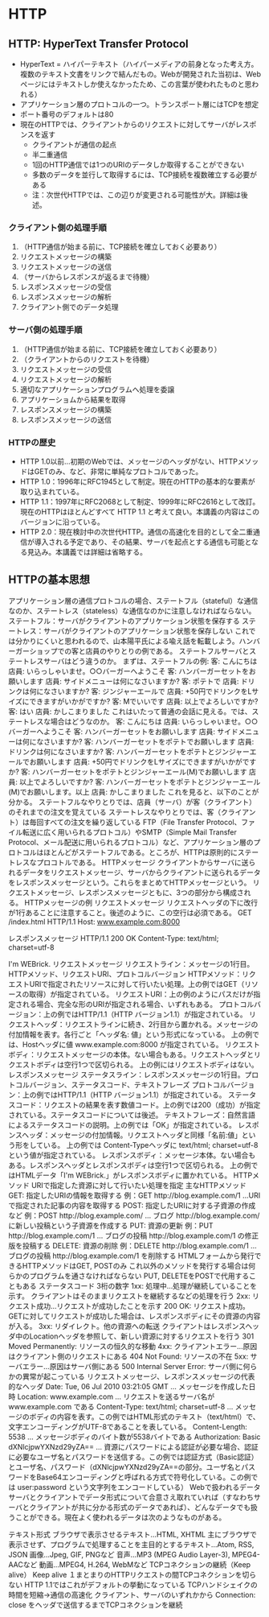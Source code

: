 # HTTP

## HTTP: HyperText Transfer Protocol
- HyperText = ハイパーテキスト（ハイパーメディアの前身となった考え方。複数のテキスト文書をリンクで結んだもの。Webが開発された当初は、Webページにはテキストしか使えなかったため、この言葉が使われたものと思われる）
- アプリケーション層のプロトコルの一つ。トランスポート層にはTCPを想定
- ポート番号のデフォルトは80
- 現在のHTTPでは、クライアントからのリクエストに対してサーバがレスポンスを返す
  - クライアントが通信の起点
  - 半二重通信
  - 1回のHTTP通信では1つのURIのデータしか取得することができない
  - 多数のデータを並行して取得するには、TCP接続を複数確立する必要がある
  - 注：次世代HTTPでは、この辺りが変更される可能性が大。詳細は後述。

### クライアント側の処理手順
1. （HTTP通信が始まる前に、TCP接続を確立しておく必要あり）
2. リクエストメッセージの構築
3. リクエストメッセージの送信
4. （サーバからレスポンスが返るまで待機）
5. レスポンスメッセージの受信
6. レスポンスメッセージの解析
7. クライアント側でのデータ処理
### サーバ側の処理手順
1. （HTTP通信が始まる前に、TCP接続を確立しておく必要あり）
2. （クライアントからのリクエストを待機）
3. リクエストメッセージの受信
4. リクエストメッセージの解析
5. 適切なアプリケーションプログラムへ処理を委譲
6. アプリケーショムから結果を取得
7. レスポンスメッセージの構築
8. レスポンスメッセージの送信
### HTTPの歴史
- HTTP 1.0以前…初期のWebでは、メッセージのヘッダがない、HTTPメソッドはGETのみ、など、非常に単純なプロトコルであった。
- HTTP 1.0：1996年にRFC1945として制定。現在のHTTPの基本的な要素が取り込まれている。
- HTTP 1.1：1997年にRFC2068として制定、1999年にRFC2616として改訂。現在のHTTPはほとんどすべて HTTP 1.1 と考えて良い。本講義の内容はこのバージョンに沿っている。
- HTTP 2.0：現在検討中の次世代HTTP。通信の高速化を目的として全二重通信が導入される予定であり、その結果、サーバを起点とする通信も可能となる見込み。本講義では詳細は省略する。
## HTTPの基本思想
アプリケーション層の通信プロトコルの場合、ステートフル（stateful）な通信なのか、ステートレス（stateless）な通信なのかに注意しなければならない。
ステートフル：サーバがクライアントのアプリケーション状態を保存する
ステートレス：サーバがクライアントのアプリケーション状態を保存しない
これでは分かりにくいと思われるので、山本陽平氏による喩え話を転載しよう。ハンバーガーショップでの客と店員のやりとりの例である。
ステートフルサーバとステートレスサーバはどう違うのか。
まずは、ステートフルの例:
客: こんにちは
店員: いらっしゃいませ。○○バーガーへようこそ
客: ハンバーガーセットをお願いします
店員: サイドメニューは何になさいますか?
客: ポテトで
店員: ドリンクは何になさいますか?
客: ジンジャーエールで
店員: +50円でドリンクをLサイズにできますがいかがですか?
客: Mでいいです
店員: 以上でよろしいですか?
客: はい
店員: かしこまりました
これはいたって普通の会話に見える。では、ステートレスな場合はどうなのか。
客: こんにちは
店員: いらっしゃいませ。○○バーガーへようこそ
客: ハンバーガーセットをお願いします
店員: サイドメニューは何になさいますか?
客: ハンバーガーセットをポテトでお願いします
店員: ドリンクは何になさいますか?
客: ハンバーガーセットをポテトとジンジャーエールでお願いします
店員: +50円でドリンクをLサイズにできますがいかがですか?
客: ハンバーガーセットをポテトとジンジャーエール(M)でお願いします
店員: 以上でよろしいですか?
客: ハンバーガーセットをポテトとジンジャーエール(M)でお願いします。以上
店員: かしこまりました
これを見ると、以下のことが分かる。
ステートフルなやりとりでは、店員（サーバ）が客（クライアント）のそれまでの注文を覚えている
ステートレスなやりとりでは、客（クライアント）は毎回すべての注文を繰り返している
FTP（File Transfer Protocol、ファイル転送に広く用いられるプロトコル）やSMTP（Simple Mail Transfer Protocol、メール配送に用いられるプロトコル）など、アプリケーション層のプロトコルはほとんどがステートフルである。ところが、HTTPは原則的にステートレスなプロコトルである。
HTTPメッセージ
クライアントからサーバに送られるデータをリクエストメッセージ、サーバからクライアントに送られるデータをレスポンスメッセージという。これらをまとめてHTTPメッセージという。
リクエストメッセージ、レスポンスメッセージともに、3つの部分から構成される。
HTTPメッセージの例
リクエストメッセージ
リクエストヘッダの下に改行が1行あることに注意すること。後述のように、この空行は必須である。
GET /index.html HTTP/1.1
Host: www.example.com:8000
	
レスポンスメッセージ
HTTP/1.1 200 OK 
Content-Type: text/html; charset=utf-8

<html><body>I'm WEBrick.</body></html>
リクエストメッセージ
リクエストライン：メッセージの1行目。HTTPメソッド、リクエストURI、プロトコルバージョン
HTTPメソッド：リクエストURIで指定されたリソースに対して行いたい処理。上の例ではGET（リソースの取得）が指定されている。
リクエストURI：上の例のようにパスだけが指定される場合、完全な形のURIが指定される場合、いずれもある。
プロトコルバージョン：上の例ではHTTP/1.1（HTTP バージョン1.1）が指定されている。
リクエストヘッダ：リクエストラインに続き、2行目から置かれる。メッセージの付加情報を表す。各行ごと「ヘッダ名: 値」という形式になっている。
上の例では、Hostヘッダに値 www.example.com:8000 が指定されている。
リクエストボディ：リクエストメッセージの本体。ない場合もある。リクエストヘッダとリクエストボディは空行1つで区切られる。
上の例にはリクエストボディはない。
レスポンスメッセージ
ステータスライン：レスポンスメッセージの1行目。プロトコルバージョン、ステータスコード、テキストフレーズ
プロトコルバージョン：上の例ではHTTP/1.1（HTTP バージョン1.1）が指定されている。
ステータスコード：リクエストの結果を表す数値コード。上の例では200（成功）が指定されている。ステータスコードについては後述。
テキストフレーズ：自然言語によるステータスコードの説明。上の例では「OK」が指定されている。
レスポンスヘッダ：メッセージの付加情報。リクエストヘッダと同様「名前:値」という形をしている。
上の例では Content-Typeヘッダに text/html; charset=utf-8 という値が指定されている。
レスポンスボディ：メッセージ本体。ない場合もある。レスポンスヘッダとレスポンスボディは空行1つで区切られる。
上の例ではHTMLデータ「<html><body>I'm WEBrick.</body></html>」がレスポンスボディに置かれている。
HTTPメソッド
URIで指定した資源に対して行いたい処理を指定
主なHTTPメソッド
GET: 指定したURIの情報を取得する
例：GET http://blog.example.com/1 …URIで指定された記事の内容を取得する
POST: 指定したURIに対する子資源の作成など
例：POST http://blog.example.com/ … ブログ http://blog.example.com/ に新しい投稿という子資源を作成する
PUT: 資源の更新
例：PUT http://blog.example.com/1 … ブログの投稿 http://blog.example.com/1 の修正版を投稿する
DELETE: 資源の削除
例：DELETE http://blog.example.com/1 …ブログの投稿 http://blog.example.com/1 を削除する
HTMLフォームから発行できるHTTPメソッドはGET, POSTのみ
これ以外のメソッドを発行する場合は何らかのプログラムを通さなければならない
PUT, DELETEをPOSTで代用することもある
ステータスコード
3桁の数字
1xx: 処理中…処理が継続していることを示す。
クライアントはそのままリクエストを継続するなどの処理を行う
2xx: リクエスト成功…リクエストが成功したことを示す
200 OK: リクエスト成功。GETに対してリクエストが成功した場合は、レスポンスボディにその資源の内容が入る。
3xx: リダイレクト。他の資源への転送
クライアントはレスポンスヘッダ中のLocationヘッダを参照して、新しい資源に対するリクエストを行う
301 Moved Permanently: リソースの恒久的な移動
4xx: クライアントエラー…原因はクライアント側のリクエストにある
404 Not Found: リソースの不在
5xx: サーバエラー…原因はサーバ側にある
500 Internal Server Error: サーバ側に何らかの異常が起こっている
リクエストメッセージ、レスポンスメッセージの代表的なヘッダ
Date: Tue, 06 Jul 2010 03:21:05 GMT … メッセージを作成した日時
Location: www.example.com … リクエストを送るサーバ名が www.example.com である
Content-Type: text/html; charset=utf-8 … メッセージのボディの内容を表す。この例ではHTML形式のテキスト（text/html）で、文字エンコーディングがUTF-8であることを表している。
Content-Length: 5538 … メッセージボディのバイト数が5538バイトである
Authorization: Basic dXNlcjpwYXNzd29yZA== … 資源にパスワードによる認証が必要な場合、認証に必要なユーザ名とパスワードを送信する。この例では認証方式（Basic認証）とユーザ名、パスワード（dXNlcjpwYXNzd29yZA==の部分。ユーザ名とパスワードをBase64エンコーディングと呼ばれる方式で符号化している。この例では user:password という文字列をエンコードしている）
Webで扱われるデータ
サーバとクライアントでデータ形式について合意さえ取れていれば（すなわちサーバとクライアントが共に分かる形式のデータであれば）、どんなデータでも扱うことができる。現在よく使われるデータは次のようなものがある。

テキスト形式
ブラウザで表示させるテキスト…HTML, XHTML
主にブラウザで表示させず、プログラムで処理することを主目的とするテキスト…Atom, RSS, JSON
画像…Jpeg, GIF, PNGなど
音声…MP3 (MPEG Audio Layer-3), MPEG4-AACなど
動画…MPEG4, H.264, WebMなど
TCPコネクションの継続（Keep alive）
Keep alive
１まとまりのHTTPリクエストの間TCPコネクションを切らない
HTTP 1.1ではこれがデフォルトの挙動になっている
TCPハンドシェイクの時間を短縮→通信の高速化
クライアント、サーバのいずれかから Connection: close をヘッダで送信するまでTCPコネクションを継続
